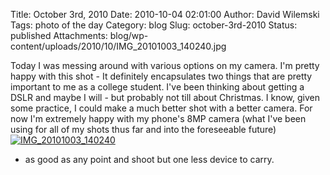 Title: October 3rd, 2010
Date: 2010-10-04 02:01:00
Author: David Wilemski
Tags: photo of the day
Category: blog
Slug: october-3rd-2010
Status: published
Attachments: blog/wp-content/uploads/2010/10/IMG_20101003_140240.jpg

Today I was messing around with various options on my camera. I'm pretty
happy with this shot - It definitely encapsulates two things that are
pretty important to me as a college student. I've been thinking about
getting a DSLR and maybe I will - but probably not till about Christmas.
I know, given some practice, I could make a much better shot with a
better camera. For now I'm extremely happy with my phone's 8MP camera
(what I've been using for all of my shots thus far and into the
foreseeable
future)[![](http://oromis.davidwilemski.com/blog/wp-content/uploads/2010/10/IMG_20101003_140240-300x225.jpg
"IMG_20101003_140240")](http://oromis.davidwilemski.com/blog/wp-content/uploads/2010/10/IMG_20101003_140240.jpg)
- as good as any point and shoot but one less device to carry.
